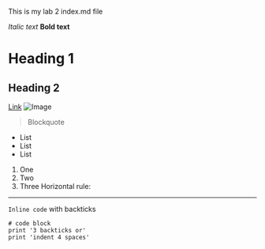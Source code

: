This is my lab 2 index.md file

*Italic text*
**Bold text**
# Heading 1
## Heading 2
[Link](http://google.com)
![Image](https://upload.wikimedia.org/wikipedia/commons/thumb/7/77/Google_Images_2015_logo.svg/800px-Google_Images_2015_logo.svg.png)
> Blockquote
* List
* List
* List
1. One
2. Two
3. Three
Horizontal rule:
---
`Inline code` with backticks
```
# code block
print '3 backticks or'
print 'indent 4 spaces'
```
